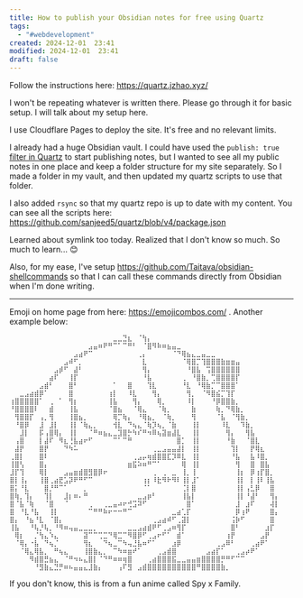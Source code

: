 ```yaml
---
title: How to publish your Obsidian notes for free using Quartz
tags:
  - "#webdevelopment"
created: 2024-12-01  23:41
modified: 2024-12-01  23:41
draft: false
---
```

Follow the instructions here: https://quartz.jzhao.xyz/

I won't be repeating whatever is written there. Please go through it for basic setup. I will talk about my setup here. 

I use Cloudflare Pages to deploy the site. It's free and no relevant limits.

I already had a huge Obsidian vault. I could have used the `publish: true` [filter in Quartz](https://quartz.jzhao.xyz/features/private-pages) to start publishing notes, but I wanted to see all my public notes in one place and keep a folder structure for my site separately. So I made a folder in my vault, and then updated my quartz scripts to use that folder. 

I also added `rsync` so that my quartz repo is up to date with my content. You can see all the scripts here: https://github.com/sanjeed5/quartz/blob/v4/package.json

Learned about symlink too today. Realized that I don't know so much. So much to learn... 😊

Also, for my ease, I've setup https://github.com/Taitava/obsidian-shellcommands so that I can call these commands directly from Obsidian when I'm done writing. 

---

Emoji on home page from here: https://emojicombos.com/ . Another example below: 

```
⠀⠀⠀⠀⠀⠀⠀⠀⠀⠀⠀⠀⠀⠀⠀⠀⠀⠀⠀⠀⠀⣀⣀⣙⣆⠀⠈⢳⡄⠀⠀⠀⠀⠀⠀⠀⠀⠀⠀⠀⠀⠀⠀⠀⠀⠀⠀⠀⠀⠀⠀⠀⠀⠀⠀
⠀⠀⠀⠀⠀⠀⠀⠀⠀⠀⠀⠀⠀⠀⠀⠀⣠⣤⠶⠟⠛⠉⠁⠉⠛⠃⠀⠈⣿⠻⠷⠶⣦⣤⣀⠀⠀⠀⠀⠀⠀⠀⠀⠀⠀⠀⠀⠀⠀⠀⠀⠀⠀⠀⠀
⠀⠀⠀⠀⠀⠀⠀⠀⠀⠀⠀⠀⠀⣠⣴⠟⠉⠀⠀⠀⠀⠀⠀⠀⠀⠀⢀⡄⠀⠀⠀⠀⠀⠈⠙⢿⣦⣄⣀⣤⣀⣀⠀⠀⠀⠀⠀⠀⠀⠀⠀⠀⠀⠀⠀
⠀⠀⠀⠀⠀⠀⠀⠀⠀⠀⠀⣠⠾⠋⡀⠀⠀⠀⠀⠀⠀⠀⠀⠀⠀⠀⠀⣇⠀⠀⠀⠀⠀⠀⠀⠈⢿⣿⡉⢹⣿⣿⣿⣷⣶⣶⣤⠀⠀⠀⠀⠀⠀⠀⠀
⠀⠀⠀⠀⠀⠀⠀⠀⠀⣠⡾⠋⠀⣼⠃⠀⠀⠀⠀⠀⠀⠀⠀⠀⠀⠀⠀⢻⡄⠀⠀⠀⠀⠀⠀⠀⠘⣿⣧⠀⢩⣿⣿⣿⣿⣿⣿⠀⠀⠀⠀⠀⠀⠀⠀
⠀⠀⠀⠀⠀⠀⠀⠀⣴⠏⠀⠀⢸⡏⠀⠀⠀⠀⠀⠀⠀⠀⠀⠀⠀⠀⠀⠘⣧⠀⠀⠀⠀⠀⠀⢀⠀⠘⣿⣷⡀⢉⣿⣿⣿⣿⡏⠀⠀⠀⠀⠀⠀⠀⠀
⠀⠀⠀⠀⠀⠀⣠⣾⠃⠀⠀⠀⣿⠃⠀⠀⠀⠀⠀⠀⠀⠁⠀⠀⣿⠀⠀⠀⢹⣇⠀⠀⠀⠀⠀⠘⣇⠀⠘⢿⣷⡉⠉⣿⣿⣿⠁⠀⠀⠀⠀⠀⠀⠀⠀
⠀⠀⣀⣠⣴⣾⡿⠁⠀⠀⠀⠀⣿⠀⠀⠀⠀⠀⠀⠀⢰⡇⠀⠀⠸⣇⠀⠀⠀⢻⡄⠀⠀⠀⠀⠀⢻⡀⠀⠈⠻⣿⣮⡉⢹⡏⠀⠀⠀⠀⠀⠀⠀⠀⠀
⢰⣿⣿⣿⣿⣿⠁⠀⢀⠀⠁⠀⢻⡆⠀⠀⠀⠀⠀⠀⢸⣧⠀⠀⠀⢻⡄⠀⠀⠀⢿⡀⠀⠀⠀⠀⠸⡇⠀⠀⠀⠘⡿⣿⣿⣷⡀⠀⠀⠀⠀⠀⠀⠀⠀
⠘⣿⣿⣿⣿⠇⠀⠀⣾⠀⠀⠀⢸⣧⠀⠀⠀⠀⠀⠀⠈⣿⣦⠀⠀⠈⢿⣄⠀⠀⠈⢷⡀⠀⠀⠀⠀⣷⠀⠀⠀⠀⢷⡀⠙⢿⣷⡀⠀⠀⠀⠀⠀⠀⠀
⠀⢻⣿⣿⡏⠀⢠⡀⢻⠀⠀⠀⢸⣿⣦⡀⠀⠀⠀⠀⠀⢿⡉⢷⡄⠀⠘⢿⣦⡀⠀⠈⢷⡀⠀⠀⠀⢻⠀⠀⠀⠀⠈⣧⠀⠈⢻⣷⡀⠀⠀⠀⠀⠀⠀
⠀⠘⣿⡿⠀⠀⣸⠀⣸⡇⠀⠀⢸⡇⠈⢷⣄⡀⠀⠀⠀⢺⣇⠀⠙⢦⣄⠈⢷⡹⢦⡀⠈⣷⠀⠀⠀⢸⡇⠀⠀⠀⠀⠸⣇⠀⠀⠹⣷⡀⠀⠀⠀⠀⠀
⠀⠀⣸⡇⠀⠀⡯⢠⣿⢿⡄⠀⢸⡇⠀⠀⠈⠛⠶⣦⣄⣀⣹⣿⡓⠳⠎⠛⠲⠿⢦⣽⣶⣼⣇⠀⠀⢸⡇⠀⠀⠀⠀⠀⢻⡄⠀⠀⢻⣧⠀⠀⠀⠀⠀
⠀⢠⣿⠀⠀⠀⡇⣼⠏⠀⠻⣆⢘⣧⣴⠖⠋⠀⠀⠀⠀⠉⠁⠉⠛⠀⠀⠀⠀⠀⠀⠀⠀⠀⣿⡁⠀⢸⡇⠀⠀⠀⠀⠀⠘⣷⠀⠀⠈⣿⣇⠀⠀⠀⠀
⠀⣼⡟⠀⠀⠀⣿⡟⠀⠀⠀⠙⠳⠥⠀⠀⠀⠀⠀⠀⠀⠀⠀⠀⠀⠀⠀⠀⠀⢀⣀⣠⣤⣤⣼⡇⠀⢸⡇⠀⠀⠀⠀⠀⠀⢹⡇⠀⠀⡟⢿⣆⠀⠀⠀
⢀⣿⡇⠀⠀⠀⣿⠇⠀⠀⠀⠀⠀⠀⠀⠀⠀⠀⠀⠀⠀⠀⠀⠀⠀⢀⣠⡤⢶⣾⣿⣿⣏⡹⠿⣇⠀⢸⡇⠀⠀⠀⠀⠀⠀⠘⣧⠀⠀⣧⠸⣿⡀⠀⠀
⢸⣿⢣⠀⠀⠀⣿⡄⠀⠀⠀⠀⠀⠀⠀⠀⠀⠀⠀⠀⠀⠀⠀⠀⣶⣯⠵⠶⠛⠉⠁⠀⠀⠀⠀⢿⠀⢸⡇⠀⠀⠀⠀⠀⠀⠀⢻⠀⠀⣿⠀⣿⣧⠀⠀
⣸⡏⢹⠀⠀⠀⢿⡇⠀⠀⠀⣠⣤⣶⣾⣿⣻⣿⡿⠖⠀⠀⠀⠀⠀⠀⠀⠀⠀⢀⠀⢀⠀⣀⠀⢸⡀⢸⠀⠀⠀⠀⠀⠀⠀⠀⢸⡆⠀⡿⢰⡏⣿⡀⠀
⣿⡇⢸⡄⠀⠀⢸⣿⢀⣴⣟⣡⡽⠟⠛⠋⠉⠀⠀⠀⠀⠀⠀⠀⠀⠀⠀⢰⡆⠸⣗⠻⠗⠻⠇⢸⡇⣸⠁⠀⠀⠀⠀⠀⠀⠀⢸⡇⠀⡇⢸⠇⢸⣧⠀
⣿⡅⠘⣇⠀⠀⠀⣿⡘⠛⠉⠁⠀⠀⠀⡀⠀⠀⠀⠀⠀⠀⠀⠀⠀⠀⠀⠈⠁⠀⠀⠀⠀⠀⠀⢈⡇⣿⠀⠀⠀⠀⠀⠀⠀⠀⢸⡇⢠⣃⡿⠀⠀⣿⠀
⣿⢷⡀⢹⡄⠀⠀⢹⡇⠀⠀⣸⡆⠶⠄⠛⠀⠀⠀⠀⠀⠀⠀⠀⠀⠀⣀⣠⡶⠃⠀⠀⠀⠀⠀⢸⣧⡇⠀⠀⠀⠀⠀⠀⠀⠀⢸⡇⠘⣼⠃⠀⠀⢻⡄
⣿⠈⣧⠈⢷⠀⠀⠈⣿⠀⠀⠈⠀⠀⠀⠀⢀⠀⠀⢀⣀⣤⠴⠖⢚⣩⠽⠋⠀⠀⠀⠀⠀⠀⠀⠀⣿⠁⠀⠀⠀⠀⠀⠀⠀⠀⣸⠀⣰⠏⠀⠀⠀⢼⡇
⣿⠀⠘⣇⠘⣧⠀⠀⢸⡇⠀⠀⠀⠀⠀⠀⠉⠛⠛⠷⠖⠒⠒⠛⠉⠀⠀⠀⠀⠀⠀⠀⠀⣀⣴⢁⡏⠀⠀⠀⠀⠀⠀⠀⠀⠀⡿⢰⠟⠀⠀⠀⠀⣿⡄
⣿⡄⠀⠘⣦⠘⣇⠀⠈⣿⡄⠀⠀⠀⠀⠀⠀⠀⠀⠀⠀⠀⠀⠀⠀⠀⠀⠀⠀⢀⣠⣴⠾⠋⢀⣽⡇⠀⠀⠀⠀⠀⠀⠀⠀⢨⡷⠋⠀⠀⠀⠀⠀⣿⠀
⢸⣧⠀⠀⠘⢧⡘⢧⡀⠘⠻⠶⢤⣤⣀⣀⣀⡀⠀⠀⠀⠀⠀⠀⣀⣀⣠⣴⣾⠟⠋⢀⣠⠶⢻⡏⠀⠀⠀⠀⠀⠀⠀⠀⠀⣿⠃⠀⠀⠀⠀⠀⣰⡏⠀
⠀⢿⡆⠀⠀⡈⢳⣄⠱⣄⠀⠀⠀⠀⠀⣽⠉⠉⢉⣉⠙⢿⣉⠉⠻⣿⡿⠋⢀⣠⠖⠋⠁⠀⣾⠁⠀⠀⠀⠀⠀⠀⠀⠀⢰⡟⠀⠀⠀⠀⠀⣠⡟⠀⠀
⠀⠈⢿⡄⠐⣧⠀⠙⢦⡈⠀⠀⠀⠀⠀⢻⣆⠀⠀⠙⢦⣀⠉⠳⢤⣘⣧⠶⠋⠁⠀⠀⠀⣰⡿⠀⠀⠀⠀⠀⠀⠀⢀⣠⠿⠃⠀⠀⠀⢀⣴⠟⠁⠀⠀
⠀⠀⠈⢿⣄⢿⣧⡀⠀⠛⢦⣄⠀⠀⠀⢸⣿⣷⣄⡀⠀⠉⠳⠶⣶⠞⠁⠀⠀⠀⢀⣠⣾⣿⠀⠀⠀⠀⠀⠀⣠⣴⡏⠁⠀⠀⢀⣠⡴⠟⠁⠀⠀⠀⠀
⠀⠀⠀⠀⠻⣾⣿⣛⣦⣄⠀⠈⠛⠲⠦⣄⣿⡇⠈⠙⠛⠶⠶⢶⣿⠀⠀⠀⢀⣴⣿⣿⣿⣯⣀⣀⣤⣤⣶⣿⣿⣿⣿⡛⠛⠋⠉⠉⠀⠀⠀⠀⠀⠀⠀
⠀⠀⠀⠀⠀⠘⣻⣷⣄⣙⡛⠶⠦⣤⣤⣄⣸⣷⡄⠀⠀⠀⢠⠏⣻⠀⣠⣾⣿⣿⣿⣿⣿⣿⣿⣿⣿⣿⠛⣿⣿⣿⣿⣷⡀⠀⠀⠀⠀⠀⠀⠀⠀⠀⠀
```

If you don't know, this is from a fun anime called Spy x Family. 


